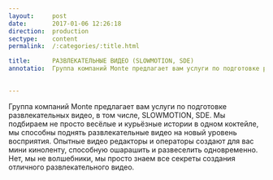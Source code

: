 ```yaml
---
layout:     post
date:       2017-01-06 12:26:18
direction:  production
sectype:    content
permalink:  /:categories/:title.html

title:      РАЗВЛЕКАТЕЛЬНЫЕ ВИДЕО (SLOWMOTION, SDE)
annotatio:  Группа компаний Monte предлагает вам услуги по подготовке развлекательных видео, в том числе, SLOWMOTION, SDE. Мы подбираем не просто весёлые и курьёзные истории в одном коктейле, мы способны поднять развлекательные видео на новый уровень восприятия. Опытные видео редакторы и операторы создают для вас мини киноленту, способную ошарашить и развеселить одновременно. Нет, мы не волшебники, мы просто знаем все секреты создания отличного развлекательного видео.
  

---
```


Группа компаний Monte предлагает вам услуги по подготовке развлекательных видео, в том числе, SLOWMOTION, SDE. Мы подбираем не просто весёлые и курьёзные истории в одном коктейле, мы способны поднять развлекательные видео на новый уровень восприятия. Опытные видео редакторы и операторы создают для вас мини киноленту, способную ошарашить и развеселить одновременно. Нет, мы не волшебники, мы просто знаем все секреты создания отличного развлекательного видео.  
